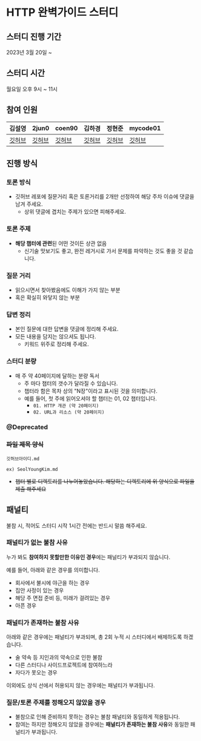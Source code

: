 # HTTP 완벽가이드 스터디
## 스터디 진행 기간
2023년 3월 20일 ~ 

## 스터디 시간
월요일 오후 9시 ~ 11시 

## 참여 인원 

| 김설영                                    | 2jun0                           | coen90                           | 김하경                                  | 정현준                              | mycode01                           |
|----------------------------------------|---------------------------------|----------------------------------|--------------------------------------|----------------------------------|------------------------------------|
| [깃허브](https://github.com/SeolYoungKim) | [깃허브](https://github.com/2jun0) | [깃허브](https://github.com/Coen90) | [깃허브](https://github.com/hagyoung99) | [깃허브](https://github.com/jdalma) | [깃허브](https://github.com/mycode01) |



## 진행 방식
### 토론 방식 
- 깃허브 레포에 질문거리 혹은 토론거리를 2개만 선정하여 해당 주차 이슈에 댓글을 남겨 주세요.  
  - 상위 댓글에 겹치는 주제가 있으면 피해주세요.

### 토론 주제
- **해당 챕터에 관련**된 어떤 것이든 상관 없음 
  - 신기술 맛보기도 좋고, 완전 레거시로 가서 문제를 파악하는 것도 좋을 것 같습니다.


### 질문 거리 
- 읽으시면서 찾아봤음에도 이해가 가지 않는 부분 
- 혹은 확실히 와닿지 않는 부분 


### 답변 정리
- 본인 질문에 대한 답변을 댓글에 정리해 주세요. 
- 모든 내용을 담지는 않으셔도 됩니다. 
  - 키워드 위주로 정리해 주세요.


### 스터디 분량
- 매 주 약 40페이지에 달하는 분량 독서 
  - 주 마다 챕터의 갯수가 달라질 수 있습니다.
  - 챕터라 함은 목차 상의 "N장"이라고 표시된 것을 의미합니다.
  - 예를 들어, 첫 주에 읽어오셔야 할 챕터는 01, 02 챕터입니다.
    - `01. HTTP 개관 (약 20페이지)`
    - `02. URL과 리소스 (약 20페이지)`

### @Deprecated
### ~~파일 제목 양식~~
```text
깃허브아이디.md

ex) SeolYoungKim.md
```
- ~~챕터 별로 디렉토리를 나누어놓았습니다. 해당하는 디렉토리에 위 양식으로 파일을 제출 해주세요~~ 


## 패널티 
불참 시, 적어도 스터디 시작 1시간 전에는 반드시 말씀 해주세요.

### 패널티가 없는 불참 사유
누가 봐도 **참여하지 못할만한 이유인 경우**에는 패널티가 부과되지 않습니다.

예를 들어, 아래와 같은 경우를 의미합니다.
- 회사에서 불시에 야근을 하는 경우
- 집안 사정이 있는 경우 
- 해당 주 면접 준비 등, 미래가 걸려있는 경우 
- 아픈 경우 


### 패널티가 존재하는 불참 사유
아래와 같은 경우에는 패널티가 부과되며, 총 2회 누적 시 스터디에서 배제하도록 하겠습니다.
- 술 약속 등 지인과의 약속으로 인한 불참 
- 다른 스터디나 사이드프로젝트에 참여하느라
- 자다가 못오는 경우 

이외에도 상식 선에서 허용되지 않는 경우에는 패널티가 부과됩니다. 


### 질문/토론 주제를 정해오지 않았을 경우 
- 불참으로 인해 준비하지 못하는 경우는 불참 패널티와 동일하게 적용됩니다.
- 참여는 하지만 정해오지 않았을 경우에는 **패널티가 존재하는 불참 사유**와 동일한 패널티가 부과됩니다.

